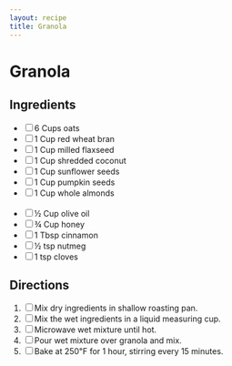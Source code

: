 ```yaml
---
layout: recipe
title: Granola
---
```


<h1>Granola</h1>

<section class="ingredients">
    <h2>Ingredients</h2>
    <ul class="ingredient-list">
        <li><label><input type="checkbox">6 Cups oats</label></li>
        <li><label><input type="checkbox">1 Cup red wheat bran</label></li>
        <li><label><input type="checkbox">1 Cup milled flaxseed</label></li>
        <li><label><input type="checkbox">1 Cup shredded coconut</label></li>
        <li><label><input type="checkbox">1 Cup sunflower seeds</label></li>
        <li><label><input type="checkbox">1 Cup pumpkin seeds</label></li>
        <li><label><input type="checkbox">1 Cup whole almonds</label></li>
        <br>
        <li><label><input type="checkbox">½ Cup olive oil</label></li>
        <li><label><input type="checkbox">¾ Cup honey</label></li>
        <li><label><input type="checkbox">1 Tbsp cinnamon</label></li>
        <li><label><input type="checkbox">½ tsp nutmeg</label></li>
        <li><label><input type="checkbox">1 tsp cloves</label></li>
    </ul>
</section>

<section class="directions">
    <h2>Directions</h2>
    <ol class="direction-list">
        <li><label><input type="checkbox">Mix dry ingredients in shallow roasting pan.</label></li>
        <li><label><input type="checkbox">Mix the wet ingredients in a liquid measuring cup.</label></li>
        <li><label><input type="checkbox">Microwave wet mixture until hot.</label></li>
        <li><label><input type="checkbox">Pour wet mixture over granola and mix.</label></li>
        <li><label><input type="checkbox">Bake at 250℉ for 1 hour, stirring every 15 minutes.</label></li>
    </ol>
</section>
